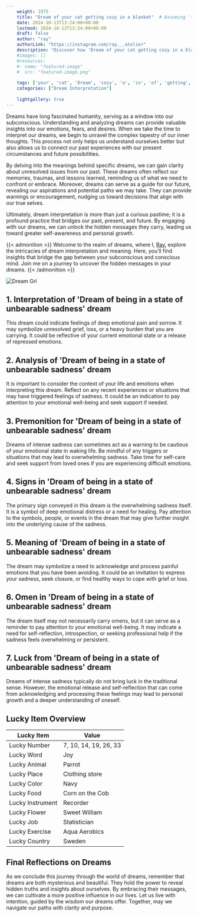```yaml
---
    weight: 1975
    title: "Dream of your cat getting cozy in a blanket"  # Assuming 'title' column exists
    date: 2024-10-13T13:24:00+08:00
    lastmod: 2024-10-13T13:24:00+08:00
    draft: false
    author: "ray"
    authorLink: "https://instagram.com/ray._.atelier"
    description: "Discover how 'Dream of your cat getting cozy in a blanket' can interpret your future and uncover its significant meanings in your life."
    #images: []
    #resources:
    #- name: "featured-image"
    #  src: "featured-image.png"
    
    tags: ['your', 'cat', 'Dream', 'cozy', 'a', 'in', 'of', 'getting', 'blanket']
    categories: ["Dream Interpretation"]
    
    lightgallery: true
---
```

    
Dreams have long fascinated humanity, serving as a window into our subconscious. Understanding and analyzing dreams can provide valuable insights into our emotions, fears, and desires. When we take the time to interpret our dreams, we begin to unravel the complex tapestry of our inner thoughts. This process not only helps us understand ourselves better but also allows us to connect our past experiences with our present circumstances and future possibilities.

By delving into the meanings behind specific dreams, we can gain clarity about unresolved issues from our past. These dreams often reflect our memories, traumas, and lessons learned, reminding us of what we need to confront or embrace. Moreover, dreams can serve as a guide for our future, revealing our aspirations and potential paths we may take. They can provide warnings or encouragement, nudging us toward decisions that align with our true selves.

Ultimately, dream interpretation is more than just a curious pastime; it is a profound practice that bridges our past, present, and future. By engaging with our dreams, we can unlock the hidden messages they carry, leading us toward greater self-awareness and personal growth.

{{< admonition >}}
Welcome to the realm of dreams, where I, [Ray](https://instagram.com/ray._.atelier), explore the intricacies of dream interpretation and meaning. Here, you’ll find insights that bridge the gap between your subconscious and conscious mind. Join me on a journey to uncover the hidden messages in your dreams.
{{< /admonition >}}

![Dream Grl](https://cdn.pixabay.com/photo/2017/11/02/03/35/gothic-2910057_1280.jpg "Dream Grl")

## 1. Interpretation of 'Dream of being in a state of unbearable sadness' dream

This dream could indicate feelings of deep emotional pain and sorrow. It may symbolize unresolved grief, loss, or a heavy burden that you are carrying. It could be reflective of your current emotional state or a release of repressed emotions.

## 2. Analysis of 'Dream of being in a state of unbearable sadness' dream

It is important to consider the context of your life and emotions when interpreting this dream. Reflect on any recent experiences or situations that may have triggered feelings of sadness. It could be an indication to pay attention to your emotional well-being and seek support if needed.

## 3. Premonition for 'Dream of being in a state of unbearable sadness' dream

Dreams of intense sadness can sometimes act as a warning to be cautious of your emotional state in waking life. Be mindful of any triggers or situations that may lead to overwhelming sadness. Take time for self-care and seek support from loved ones if you are experiencing difficult emotions.

## 4. Signs in 'Dream of being in a state of unbearable sadness' dream

The primary sign conveyed in this dream is the overwhelming sadness itself. It is a symbol of deep emotional distress or a need for healing. Pay attention to the symbols, people, or events in the dream that may give further insight into the underlying cause of the sadness.

## 5. Meaning of 'Dream of being in a state of unbearable sadness' dream

The dream may symbolize a need to acknowledge and process painful emotions that you have been avoiding. It could be an invitation to express your sadness, seek closure, or find healthy ways to cope with grief or loss.

## 6. Omen in 'Dream of being in a state of unbearable sadness' dream

The dream itself may not necessarily carry omens, but it can serve as a reminder to pay attention to your emotional well-being. It may indicate a need for self-reflection, introspection, or seeking professional help if the sadness feels overwhelming or persistent.

## 7. Luck from 'Dream of being in a state of unbearable sadness' dream

Dreams of intense sadness typically do not bring luck in the traditional sense. However, the emotional release and self-reflection that can come from acknowledging and processing these feelings may lead to personal growth and a deeper understanding of oneself.

## Lucky Item Overview
| Lucky Item          | Value              |
|---------------|--------------------|
| Lucky Number        | 7, 10, 14, 19, 26, 33  |
| Lucky Word          | Joy |
| Lucky Animal        | Parrot |
| Lucky Place         | Clothing store     |
| Lucky Color         | Navy     |
| Lucky Food          | Corn on the Cob      |
| Lucky Instrument    | Recorder |
| Lucky Flower        | Sweet William    |
| Lucky Job           | Statistician       |
| Lucky Exercise      | Aqua Aerobics  |
| Lucky Country       | Sweden    |


##  Final Reflections on Dreams

As we conclude this journey through the world of dreams, remember that dreams are both mysterious and beautiful. They hold the power to reveal hidden truths and insights about ourselves. By embracing their messages, we can cultivate a more positive influence in our lives. Let us live with intention, guided by the wisdom our dreams offer. Together, may we navigate our paths with clarity and purpose.
